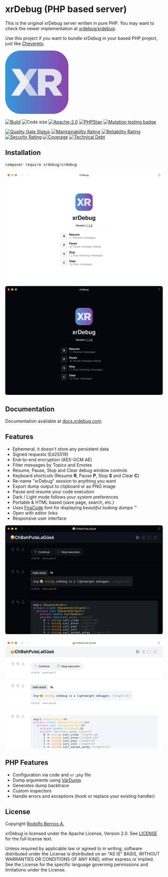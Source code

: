 # xrDebug (PHP based server)

This is the _original_ xrDebug server written in pure PHP. You may want to check the newer implementation at [xrdebug/xrdebug](https://github.com/xrdebug/xrdebug).

Use this project if you want to bundle xrDebug in your based PHP project, just like [Chevereto](https://chevereto.com/).

<a href="https://xrdebug.com"><img alt="xrDebug" src="app/src/icon.svg" width="40%"></a>

[![Build](https://img.shields.io/github/actions/workflow/status/xrdebug/xrdebug-php/test.yml?branch=2.0&style=flat-square)](https://github.com/xrdebug/xrdebug-php/actions)
![Code size](https://img.shields.io/github/languages/code-size/xrdebug/xrdebug-php?style=flat-square)
[![Apache-2.0](https://img.shields.io/github/license/xrdebug/xrdebug-php?style=flat-square)](LICENSE)
[![PHPStan](https://img.shields.io/badge/PHPStan-level%209-blueviolet?style=flat-square)](https://phpstan.org/)
[![Mutation testing badge](https://img.shields.io/endpoint?style=flat-square&url=https%3A%2F%2Fbadge-api.stryker-mutator.io%2Fgithub.com%2Fxrdebug%2Fxrdebug%2F2.0)](https://dashboard.stryker-mutator.io/reports/github.com/xrdebug/xrdebug-php/2.0)

[![Quality Gate Status](https://sonarcloud.io/api/project_badges/measure?project=xrdebug_xrdebug-php&metric=alert_status)](https://sonarcloud.io/dashboard?id=xrdebug_xrdebug-php)
[![Maintainability Rating](https://sonarcloud.io/api/project_badges/measure?project=xrdebug_xrdebug-php&metric=sqale_rating)](https://sonarcloud.io/dashboard?id=xrdebug_xrdebug-php)
[![Reliability Rating](https://sonarcloud.io/api/project_badges/measure?project=xrdebug_xrdebug-php&metric=reliability_rating)](https://sonarcloud.io/dashboard?id=xrdebug_xrdebug-php)
[![Security Rating](https://sonarcloud.io/api/project_badges/measure?project=xrdebug_xrdebug-php&metric=security_rating)](https://sonarcloud.io/dashboard?id=xrdebug_xrdebug-php)
[![Coverage](https://sonarcloud.io/api/project_badges/measure?project=xrdebug_xrdebug-php&metric=coverage)](https://sonarcloud.io/dashboard?id=xrdebug_xrdebug-php)
[![Technical Debt](https://sonarcloud.io/api/project_badges/measure?project=xrdebug_xrdebug-php&metric=sqale_index)](https://sonarcloud.io/dashboard?id=xrdebug_xrdebug-php)

## Installation

```sh
composer require xrdebug/xrdebug
```

<p align="center">
    <img alt="xrDebug light" src=".screen/xrdebug-1.1.0-splash-light.png">
</p>
<p>
    <img alt="xrDebug dark" src=".screen/xrdebug-1.1.0-splash-dark.png">
</p>

## Documentation

Documentation available at [docs.xrdebug.com](https://docs.xrdebug.com/).

## Features

* Ephemeral, it doesn't store any persistent data
* Signed requests (Ed25519)
* End-to-end encryption (AES-GCM AE)
* Filter messages by Topics and Emotes
* Resume, Pause, Stop and Clear debug window controls
* Keyboard shortcuts (Resume **R**, Pause **P**, Stop **S** and Clear **C**)
* Re-name "xrDebug" session to anything you want
* Export dump output to clipboard or as PNG image
* Pause and resume your code execution
* Dark / Light mode follows your system preferences
* Portable & HTML based (save page, search, etc.)
* Uses [FiraCode](https://github.com/tonsky/FiraCode) font for displaying _beautiful looking dumps_ ™
* Open with editor links
* Responsive user interface

<p align="center">
    <img alt="xrDebug light demo" src=".screen/xrdebug-1.1.0-demo-dark.png">
</p>

<p align="center">
    <img alt="xrDebug dark demo" src=".screen/xrdebug-1.1.0-demo-light.png">
</p>

## PHP Features

* Configuration via code and `xr.php` file
* Dump arguments using [VarDump](https://chevere.org/packages/var-dump.html)
* Generates dump backtrace
* Custom inspectors
* Handle errors and exceptions (hook or replace your existing handler)

## License

Copyright [Rodolfo Berrios A.](https://rodolfoberrios.com/)

xrDebug is licensed under the Apache License, Version 2.0. See [LICENSE](LICENSE) for the full license text.

Unless required by applicable law or agreed to in writing, software distributed under the License is distributed on an "AS IS" BASIS, WITHOUT WARRANTIES OR CONDITIONS OF ANY KIND, either express or implied. See the License for the specific language governing permissions and limitations under the License.
